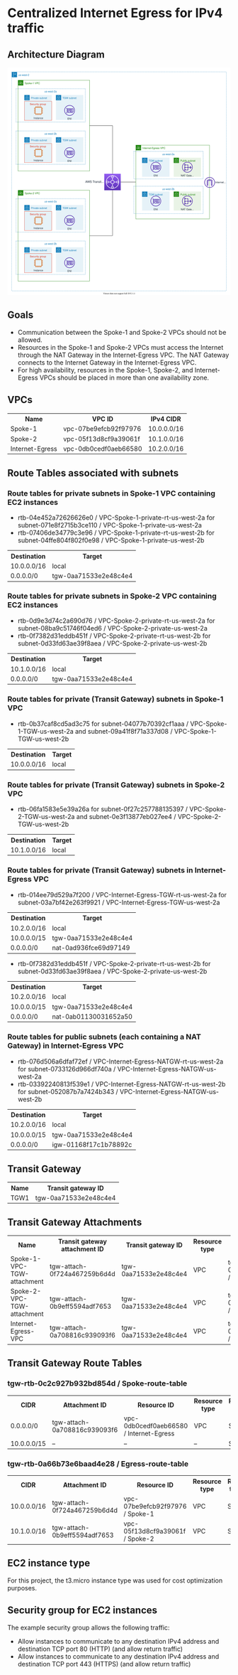 # Centralized Internet Egress for IPv4 traffic

## Architecture Diagram
![Centralized_Internet_Egress_with_AWS_Transit_Gateway](./Pictures/Centralized_Internet_Egress_with_AWS_Transit_Gateway.svg)

## Goals
- Communication between the Spoke-1 and Spoke-2 VPCs should not be allowed.
- Resources in the Spoke-1 and Spoke-2 VPCs must access the Internet through the NAT Gateway in the Internet-Egress VPC. The NAT Gateway connects to the Internet Gateway in the Internet-Egress VPC.
- For high availability, resources in the Spoke-1, Spoke-2, and Internet-Egress VPCs should be placed in more than one availability zone.

## VPCs
<table>
  <tr>
    <th scope="col">Name</th>
    <th scope="col">VPC ID</th>
    <th scope="col">IPv4 CIDR</th>
  <tr>
  <tr>
    <td>Spoke-1</td>
    <td>vpc-07be9efcb92f97976</td>
    <td>10.0.0.0/16</td>
  </tr>
  <tr>
    <td>Spoke-2</td>
    <td>vpc-05f13d8cf9a39061f</td>
    <td>10.1.0.0/16</td>
  </tr>
  <tr>
    <td>Internet-Egress</td>
    <td>vpc-0db0cedf0aeb66580</td>
    <td>10.2.0.0/16</td>
  </tr>
</table>

## Route Tables associated with subnets
### Route tables for private subnets in Spoke-1 VPC containing EC2 instances
- rtb-04e452a72626626e0 / VPC-Spoke-1-private-rt-us-west-2a for subnet-071e8f2715b3ce110 / VPC-Spoke-1-private-us-west-2a
- rtb-07406de34779c3e96 / VPC-Spoke-1-private-rt-us-west-2b for subnet-04ffe804f802f0e98 / VPC-Spoke-1-private-us-west-2b
<table>
  <tr>
    <th scope="col">Destination</th>
    <th scope="col">Target</th>
  </tr>
  <tr>
    <td>10.0.0.0/16</td>
    <td>local</td>
  </tr>
  <tr>
    <td>0.0.0.0/0</td>
    <td>tgw-0aa71533e2e48c4e4</td>
  </tr>
</table>

### Route tables for private subnets in Spoke-2 VPC containing EC2 instances
- rtb-0d9e3d74c2a690d76 / VPC-Spoke-2-private-rt-us-west-2a for subnet-08ba9c51746f04ed6 / VPC-Spoke-2-private-us-west-2a
- rtb-0f7382d31eddb451f / VPC-Spoke-2-private-rt-us-west-2b for subnet-0d33fd63ae39f8aea / VPC-Spoke-2-private-us-west-2b
<table>
  <tr>
    <th scope="col">Destination</th>
    <th scope="col">Target</th>
  </tr>
  <tr>
    <td>10.1.0.0/16</td>
    <td>local</td>
  </tr>
  <tr>
    <td>0.0.0.0/0</td>
    <td>tgw-0aa71533e2e48c4e4</td>
  </tr>
</table>

### Route tables for private (Transit Gateway) subnets in Spoke-1 VPC
- rtb-0b37caf8cd5ad3c75 for subnet-04077b70392cf1aaa / VPC-Spoke-1-TGW-us-west-2a and subnet-09a41f8f71a337d08 / VPC-Spoke-1-TGW-us-west-2b
<table>
  <tr>
    <th scope="col">Destination</th>
    <th scope="col">Target</th>
  </tr>
  <tr>
    <td>10.0.0.0/16</td>
    <td>local</td>
  </tr>
</table>

### Route tables for private (Transit Gateway) subnets in Spoke-2 VPC
- rtb-06fa1583e5e39a26a for subnet-0f27c257788135397 / VPC-Spoke-2-TGW-us-west-2a and subnet-0e3f13877eb027ee4 / VPC-Spoke-2-TGW-us-west-2b
<table>
  <tr>
    <th scope="col">Destination</th>
    <th scope="col">Target</th>
  </tr>
  <tr>
    <td>10.1.0.0/16</td>
    <td>local</td>
  </tr>
</table>

### Route tables for private (Transit Gateway) subnets in Internet-Egress VPC
- rtb-014ee79d529a7f200 / VPC-Internet-Egress-TGW-rt-us-west-2a for subnet-03a7bf42e263f9921 / VPC-Internet-Egress-TGW-us-west-2a
<table>
  <tr>
    <th scope="col">Destination</th>
    <th scope="col">Target</th>
  </tr>
  <tr>
    <td>10.2.0.0/16</td>
    <td>local</td>
  </tr>
  <tr>
    <td>10.0.0.0/15</td>
    <td>tgw-0aa71533e2e48c4e4</td>
  </tr>
  <tr>
    <td>0.0.0.0/0</td>
    <td>nat-0ad936fce69d97149</td>
  </tr>
</table>

- rtb-0f7382d31eddb451f / VPC-Spoke-2-private-rt-us-west-2b for subnet-0d33fd63ae39f8aea / VPC-Spoke-2-private-us-west-2b
<table>
  <tr>
    <th scope="col">Destination</th>
    <th scope="col">Target</th>
  </tr>
  <tr>
    <td>10.2.0.0/16</td>
    <td>local</td>
  </tr>
  <tr>
    <td>10.0.0.0/15</td>
    <td>tgw-0aa71533e2e48c4e4</td>
  </tr>
  <tr>
    <td>0.0.0.0/0</td>
    <td>nat-0ab01130031652a50</td>
  </tr>
</table>

### Route tables for public subnets (each containing a NAT Gateway) in Internet-Egress VPC
- rtb-076d506a6dfaf72ef / VPC-Internet-Egress-NATGW-rt-us-west-2a for subnet-0733126d966df740a / VPC-Internet-Egress-NATGW-us-west-2a
- rtb-03392240813f539e1 / VPC-Internet-Egress-NATGW-rt-us-west-2b for subnet-052087b7a7424b343 / VPC-Internet-Egress-NATGW-us-west-2b
<table>
  <tr>
    <th scope="col">Destination</th>
    <th scope="col">Target</th>
  </tr>
  <tr>
    <td>10.2.0.0/16</td>
    <td>local</td>
  </tr>
  <tr>
    <td>10.0.0.0/15</td>
    <td>tgw-0aa71533e2e48c4e4</td>
  </tr>
  <tr>
    <td>0.0.0.0/0</td>
    <td>igw-01168f17c1b78892c</td>
  </tr>
</table>

## Transit Gateway
<table>
  <tr>
    <th scope="col">Name</th>
    <th scope="col">Transit gateway ID</th>
  </tr>
  <tr>
    <td>TGW1</td>
    <td>tgw-0aa71533e2e48c4e4</td>
  </tr>
</table>

## Transit Gateway Attachments
<table>
  <tr>
    <th scope="col">Name</th>
    <th scope="col">Transit gateway attachment ID</th>
    <th scope="col">Transit gateway ID</th>
    <th scope="col">Resource type</th>
    <th scope="col">Association route table ID</th>
  </tr>
  <tr>
    <td>Spoke-1-VPC-TGW-attachment</td>
    <td>tgw-attach-0f724a467259b6d4d</td>
    <td>tgw-0aa71533e2e48c4e4</td>
    <td>VPC</td>
    <td>tgw-rtb-0c2c927b932bd854d / Spoke-route-table</td>
  </tr>
  <tr>
    <td>Spoke-2-VPC-TGW-attachment</td>
    <td>tgw-attach-0b9eff5594adf7653</td>
    <td>tgw-0aa71533e2e48c4e4</td>
    <td>VPC</td>
    <td>tgw-rtb-0c2c927b932bd854d / Spoke-route-table</td>
  </tr>
  <tr>
    <td>Internet-Egress-VPC</td>
    <td>tgw-attach-0a708816c939093f6</td>
    <td>tgw-0aa71533e2e48c4e4</td>
    <td>VPC</td>
    <td>tgw-rtb-0a66b73e6baad4e28 / Egress-route-table</td>
  </tr>
</table>

## Transit Gateway Route Tables
### tgw-rtb-0c2c927b932bd854d / Spoke-route-table
<table>
  <tr>
    <th scope="col">CIDR</th>
    <th scope="col">Attachment ID</th>
    <th scope="col">Resource ID</th>
    <th scope="col">Resource type</th>
    <th scope="col">Route type</th>
    <th scope="col">Route state</th>
  </tr>
  <tr>
    <td>0.0.0.0/0</td>
    <td>tgw-attach-0a708816c939093f6</td>
    <td>vpc-0db0cedf0aeb66580 / Internet-Egress</td>
    <td>VPC</td>
    <td>Static</td>
    <td>Active</td>
  </tr>
  <tr>
    <td>10.0.0.0/15</td>
    <td>–</td>
    <td>–</td>
    <td>–</td>
    <td>Static</td>
    <td>Blackhole</td>
  </tr>
</table>

### tgw-rtb-0a66b73e6baad4e28 / Egress-route-table
<table>
  <tr>
    <th scope="col">CIDR</th>
    <th scope="col">Attachment ID</th>
    <th scope="col">Resource ID</th>
    <th scope="col">Resource type</th>
    <th scope="col">Route type</th>
    <th scope="col">Route state</th>
  </tr>
  <tr>
    <td>10.0.0.0/16</td>
    <td>tgw-attach-0f724a467259b6d4d</td>
    <td>vpc-07be9efcb92f97976 / Spoke-1</td>
    <td>VPC</td>
    <td>Static</td>
    <td>Active</td>
  </tr>
  <tr>
    <td>10.1.0.0/16</td>
    <td>tgw-attach-0b9eff5594adf7653</td>
    <td>vpc-05f13d8cf9a39061f / Spoke-2</td>
    <td>VPC</td>
    <td>Static</td>
    <td>Active</td>
  </tr>
</table>

## EC2 instance type
For this project, the t3.micro instance type was used for cost optimization purposes.

## Security group for EC2 instances
The example security group allows the following traffic:
- Allow instances to communicate to any destination IPv4 address and destination TCP port 80 (HTTP) (and allow return traffic)
- Allow instances to communicate to any destination IPv4 address and destination TCP port 443 (HTTPS) (and allow return traffic)